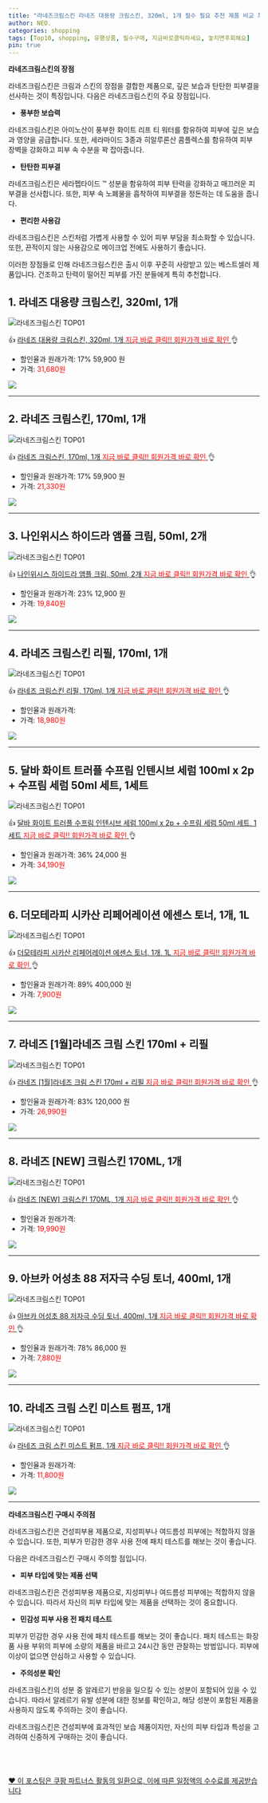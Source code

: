 ```yaml
---
title: "라네즈크림스킨 라네즈 대용량 크림스킨, 320ml, 1개 필수 필요 추천 제품 비교 최저 가격 비교 장점 구매 후기 구매평"
author: NEO.
categories: shopping
tags: [Top10, shopping, 유행상품, 필수구매, 지금바로클릭하세요, 놓치면후회해요]
pin: true
---
```

**라네즈크림스킨의 장점**

라네즈크림스킨은 크림과 스킨의 장점을 결합한 제품으로, 깊은 보습과 탄탄한 피부결을 선사하는 것이 특징입니다. 다음은 라네즈크림스킨의 주요 장점입니다.

* **풍부한 보습력**

라네즈크림스킨은 아미노산이 풍부한 화이트 리프 티 워터를 함유하여 피부에 깊은 보습과 영양을 공급합니다. 또한, 세라마이드 3종과 히알루론산 콤플렉스를 함유하여 피부 장벽을 강화하고 피부 속 수분을 꽉 잡아줍니다.

* **탄탄한 피부결**

라네즈크림스킨은 세라펩타이드 ™ 성분을 함유하여 피부 탄력을 강화하고 매끄러운 피부결을 선사합니다. 또한, 피부 속 노폐물을 흡착하여 피부결을 정돈하는 데 도움을 줍니다.

* **편리한 사용감**

라네즈크림스킨은 스킨처럼 가볍게 사용할 수 있어 피부 부담을 최소화할 수 있습니다. 또한, 끈적이지 않는 사용감으로 메이크업 전에도 사용하기 좋습니다.

이러한 장점들로 인해 라네즈크림스킨은 출시 이후 꾸준히 사랑받고 있는 베스트셀러 제품입니다. 건조하고 탄력이 떨어진 피부를 가진 분들에게 특히 추천합니다.

   

## 1. 라네즈 대용량 크림스킨, 320ml, 1개

![라네즈크림스킨 TOP01](https://thumbnail9.coupangcdn.com/thumbnails/remote/490x490ex/image/retail/images/1748389849131677-0939f511-a96d-416a-b8f9-ee9ab3a0fe08.jpg)


👍 [라네즈 대용량 크림스킨, 320ml, 1개 <font color=red> 지금 바로 클릭!! 회원가격 바로 확인 </font> ](https://link.coupang.com/re/AFFSDP?lptag=AF3617701&subid=GithubCoopas&pageKey=7184263215&traceid=V0-153&itemId=19646451730&vendorItemId=86752544083) 👌 


- 할인율과 원래가격: 17%  59,900   원
- 가격: <span style='color:red'>31,680원</span>

[![](/discount_price.png)](https://link.coupang.com/re/AFFSDP?lptag=AF3617701&subid=GithubCoopas&pageKey=7184263215&traceid=V0-153&itemId=19646451730&vendorItemId=86752544083)

---


   

## 2. 라네즈 크림스킨, 170ml, 1개

![라네즈크림스킨 TOP01](https://thumbnail6.coupangcdn.com/thumbnails/remote/490x490ex/image/rs_quotation_api/a4ibu6mi/2b672b463d754da486442179e5e209a8.jpg)


👍 [라네즈 크림스킨, 170ml, 1개 <font color=red> 지금 바로 클릭!! 회원가격 바로 확인 </font> ](https://link.coupang.com/re/AFFSDP?lptag=AF3617701&subid=GithubCoopas&pageKey=7184263215&traceid=V0-153&itemId=18124818635&vendorItemId=87501162070) 👌 


- 할인율과 원래가격: 17%  59,900   원
- 가격: <span style='color:red'>21,330원</span>

[![](/discount_price.png)](https://link.coupang.com/re/AFFSDP?lptag=AF3617701&subid=GithubCoopas&pageKey=7184263215&traceid=V0-153&itemId=18124818635&vendorItemId=87501162070)

---


   

## 3. 나인위시스 하이드라 앰플 크림, 50ml, 2개

![라네즈크림스킨 TOP01](https://thumbnail6.coupangcdn.com/thumbnails/remote/490x490ex/image/retail/images/53c43496-d3b3-413c-b27d-f2c185a8fccb566285072064244030.png)


👍 [나인위시스 하이드라 앰플 크림, 50ml, 2개 <font color=red> 지금 바로 클릭!! 회원가격 바로 확인 </font> ](https://link.coupang.com/re/AFFSDP?lptag=AF3617701&subid=GithubCoopas&pageKey=6211307775&traceid=V0-153&itemId=19168937640&vendorItemId=86287209680) 👌 


- 할인율과 원래가격: 23%  12,900   원
- 가격: <span style='color:red'>19,840원</span>

[![](/discount_price.png)](https://link.coupang.com/re/AFFSDP?lptag=AF3617701&subid=GithubCoopas&pageKey=6211307775&traceid=V0-153&itemId=19168937640&vendorItemId=86287209680)

---


   

## 4. 라네즈 크림스킨 리필, 170ml, 1개

![라네즈크림스킨 TOP01](https://thumbnail8.coupangcdn.com/thumbnails/remote/490x490ex/image/retail/images/2023/03/08/20/6/c98fd32c-6ef9-48be-8d72-8acc197be167.jpg)


👍 [라네즈 크림스킨 리필, 170ml, 1개 <font color=red> 지금 바로 클릭!! 회원가격 바로 확인 </font> ](https://link.coupang.com/re/AFFSDP?lptag=AF3617701&subid=GithubCoopas&pageKey=7184272798&traceid=V0-153&itemId=18124851681&vendorItemId=85275820645) 👌 


- 할인율과 원래가격: 
- 가격: <span style='color:red'>18,980원</span>

[![](/discount_price.png)](https://link.coupang.com/re/AFFSDP?lptag=AF3617701&subid=GithubCoopas&pageKey=7184272798&traceid=V0-153&itemId=18124851681&vendorItemId=85275820645)

---


   

## 5. 달바 화이트 트러플 수프림 인텐시브 세럼 100ml x 2p + 수프림 세럼 50ml 세트, 1세트

![라네즈크림스킨 TOP01](https://thumbnail8.coupangcdn.com/thumbnails/remote/490x490ex/image/retail/images/3227794821051192-32e17947-66b1-4b84-a0f1-1c4dbbb1cb63.png)


👍 [달바 화이트 트러플 수프림 인텐시브 세럼 100ml x 2p + 수프림 세럼 50ml 세트, 1세트 <font color=red> 지금 바로 클릭!! 회원가격 바로 확인 </font> ](https://link.coupang.com/re/AFFSDP?lptag=AF3617701&subid=GithubCoopas&pageKey=6137107889&traceid=V0-153&itemId=11744003733&vendorItemId=79017906112) 👌 


- 할인율과 원래가격: 36%  24,000   원
- 가격: <span style='color:red'>34,190원</span>

[![](/discount_price.png)](https://link.coupang.com/re/AFFSDP?lptag=AF3617701&subid=GithubCoopas&pageKey=6137107889&traceid=V0-153&itemId=11744003733&vendorItemId=79017906112)

---


   

## 6. 더모테라피 시카산 리페어레이션 에센스 토너, 1개, 1L

![라네즈크림스킨 TOP01](https://thumbnail7.coupangcdn.com/thumbnails/remote/490x490ex/image/retail/images/2263173208605858-bfbde61c-b24e-49ed-a22c-1700104ddc48.jpg)


👍 [더모테라피 시카산 리페어레이션 에센스 토너, 1개, 1L <font color=red> 지금 바로 클릭!! 회원가격 바로 확인 </font> ](https://link.coupang.com/re/AFFSDP?lptag=AF3617701&subid=GithubCoopas&pageKey=7217976988&traceid=V0-153&itemId=6212935454&vendorItemId=4325880090) 👌 


- 할인율과 원래가격: 89%  400,000   원
- 가격: <span style='color:red'>7,900원</span>

[![](/discount_price.png)](https://link.coupang.com/re/AFFSDP?lptag=AF3617701&subid=GithubCoopas&pageKey=7217976988&traceid=V0-153&itemId=6212935454&vendorItemId=4325880090)

---


   

## 7. 라네즈 [1월]라네즈 크림 스킨 170ml + 리필

![라네즈크림스킨 TOP01](https://thumbnail8.coupangcdn.com/thumbnails/remote/490x490ex/image/vendor_inventory/c50e/a7227b4427b95ca5dfb044ab0065d3a1c7e79e2a2ae65365388a4bd5bec6.jpg)


👍 [라네즈 [1월]라네즈 크림 스킨 170ml + 리필 <font color=red> 지금 바로 클릭!! 회원가격 바로 확인 </font> ](https://link.coupang.com/re/AFFSDP?lptag=AF3617701&subid=GithubCoopas&pageKey=7103379158&traceid=V0-153&itemId=17736592565&vendorItemId=87341317308) 👌 


- 할인율과 원래가격: 83%  120,000   원
- 가격: <span style='color:red'>26,990원</span>

[![](/discount_price.png)](https://link.coupang.com/re/AFFSDP?lptag=AF3617701&subid=GithubCoopas&pageKey=7103379158&traceid=V0-153&itemId=17736592565&vendorItemId=87341317308)

---


   

## 8. 라네즈 [NEW] 크림스킨 170ML, 1개

![라네즈크림스킨 TOP01](https://thumbnail8.coupangcdn.com/thumbnails/remote/490x490ex/image/vendor_inventory/d8aa/21f6840ac6aa13a6960d86017d78532ef5659427a127922a58a2182cc98b.jpg)


👍 [라네즈 [NEW] 크림스킨 170ML, 1개 <font color=red> 지금 바로 클릭!! 회원가격 바로 확인 </font> ](https://link.coupang.com/re/AFFSDP?lptag=AF3617701&subid=GithubCoopas&pageKey=7609884722&traceid=V0-153&itemId=20405681716&vendorItemId=87487908773) 👌 


- 할인율과 원래가격: 
- 가격: <span style='color:red'>19,990원</span>

[![](/discount_price.png)](https://link.coupang.com/re/AFFSDP?lptag=AF3617701&subid=GithubCoopas&pageKey=7609884722&traceid=V0-153&itemId=20405681716&vendorItemId=87487908773)

---


   

## 9. 아브카 어성초 88 저자극 수딩 토너, 400ml, 1개

![라네즈크림스킨 TOP01](https://thumbnail10.coupangcdn.com/thumbnails/remote/490x490ex/image/retail/images/2023/04/21/10/7/03e4b811-7e8c-447b-9a72-4116428d5880.jpg)


👍 [아브카 어성초 88 저자극 수딩 토너, 400ml, 1개 <font color=red> 지금 바로 클릭!! 회원가격 바로 확인 </font> ](https://link.coupang.com/re/AFFSDP?lptag=AF3617701&subid=GithubCoopas&pageKey=7283887612&traceid=V0-153&itemId=18602252871&vendorItemId=85738258651) 👌 


- 할인율과 원래가격: 78%  86,000   원
- 가격: <span style='color:red'>7,880원</span>

[![](/discount_price.png)](https://link.coupang.com/re/AFFSDP?lptag=AF3617701&subid=GithubCoopas&pageKey=7283887612&traceid=V0-153&itemId=18602252871&vendorItemId=85738258651)

---


   

## 10. 라네즈 크림 스킨 미스트 펌프, 1개

![라네즈크림스킨 TOP01](https://thumbnail10.coupangcdn.com/thumbnails/remote/490x490ex/image/vendor_inventory/59d5/e1db67ddba930a29d539a141641438811e3d3f3a1328c016056b6b7ed299.jpg)


👍 [라네즈 크림 스킨 미스트 펌프, 1개 <font color=red> 지금 바로 클릭!! 회원가격 바로 확인 </font> ](https://link.coupang.com/re/AFFSDP?lptag=AF3617701&subid=GithubCoopas&pageKey=7323283373&traceid=V0-153&itemId=18786982401&vendorItemId=86901844155) 👌 


- 할인율과 원래가격: 
- 가격: <span style='color:red'>11,800원</span>

[![](/discount_price.png)](https://link.coupang.com/re/AFFSDP?lptag=AF3617701&subid=GithubCoopas&pageKey=7323283373&traceid=V0-153&itemId=18786982401&vendorItemId=86901844155)

---
**라네즈크림스킨 구매시 주의점**

라네즈크림스킨은 건성피부용 제품으로, 지성피부나 여드름성 피부에는 적합하지 않을 수 있습니다. 또한, 피부가 민감한 경우 사용 전에 패치 테스트를 해보는 것이 좋습니다.

다음은 라네즈크림스킨 구매시 주의할 점입니다.

* **피부 타입에 맞는 제품 선택**

라네즈크림스킨은 건성피부용 제품으로, 지성피부나 여드름성 피부에는 적합하지 않을 수 있습니다. 따라서 자신의 피부 타입에 맞는 제품을 선택하는 것이 중요합니다.

* **민감성 피부 사용 전 패치 테스트**

피부가 민감한 경우 사용 전에 패치 테스트를 해보는 것이 좋습니다. 패치 테스트는 화장품 사용 부위의 피부에 소량의 제품을 바르고 24시간 동안 관찰하는 방법입니다. 피부에 이상이 없으면 안심하고 사용할 수 있습니다.

* **주의성분 확인**

라네즈크림스킨의 성분 중 알레르기 반응을 일으킬 수 있는 성분이 포함되어 있을 수 있습니다. 따라서 알레르기 유발 성분에 대한 정보를 확인하고, 해당 성분이 포함된 제품을 사용하지 않도록 주의하는 것이 좋습니다.

라네즈크림스킨은 건성피부에 효과적인 보습 제품이지만, 자신의 피부 타입과 특성을 고려하여 신중하게 구매하는 것이 좋습니다.<br><br><br><br><br> [ ❤  이 포스팅은 쿠팡 파트너스 활동의 일환으로, 이에 따른 일정액의 수수료를 제공받습니다](https://link.coupang.com/a/bcEFyh)